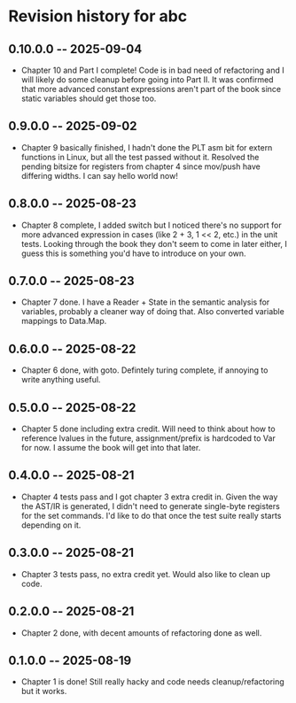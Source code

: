# Revision history for abc

## 0.10.0.0 -- 2025-09-04

* Chapter 10 and Part I complete! Code is in bad need of refactoring and I will likely do some cleanup before going into Part II. It was confirmed that more advanced constant expressions aren't part of the book since static variables should get those too.

## 0.9.0.0 -- 2025-09-02

* Chapter 9 basically finished, I hadn't done the PLT asm bit for extern functions in Linux, but all the test passed without it. Resolved the pending bitsize for registers from chapter 4 since mov/push have differing widths. I can say hello world now!

## 0.8.0.0 -- 2025-08-23

* Chapter 8 complete, I added switch but I noticed there's no support for more advanced expression in cases (like 2 + 3, 1 << 2, etc.) in the unit tests. Looking through the book they don't seem to come in later either, I guess this is something you'd have to introduce on your own.

## 0.7.0.0 -- 2025-08-23

* Chapter 7 done. I have a Reader + State in the semantic analysis for variables, probably a cleaner way of doing that. Also converted variable mappings to Data.Map.

## 0.6.0.0 -- 2025-08-22

* Chapter 6 done, with goto. Defintely turing complete, if annoying to write anything useful.

## 0.5.0.0 -- 2025-08-22

* Chapter 5 done including extra credit. Will need to think about how to reference lvalues in the future, assignment/prefix is hardcoded to Var for now. I assume the book will get into that later.

## 0.4.0.0 -- 2025-08-21

* Chapter 4 tests pass and I got chapter 3 extra credit in. Given the way the AST/IR is generated, I didn't need to generate single-byte registers for the set commands. I'd like to do that once the test suite really starts depending on it.

## 0.3.0.0 -- 2025-08-21

* Chapter 3 tests pass, no extra credit yet. Would also like to clean up code.

## 0.2.0.0 -- 2025-08-21

* Chapter 2 done, with decent amounts of refactoring done as well.

## 0.1.0.0 -- 2025-08-19

* Chapter 1 is done! Still really hacky and code needs cleanup/refactoring but it works.
